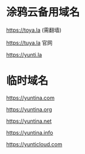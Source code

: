 # 涂鸦云备用域名

https://toya.la (需翻墙)

https://tuya.la 官网

https://yunti.la

# 临时域名

https://yuntina.com

https://yuntina.org

https://yuntina.net

https://yuntina.info

https://yunticloud.com
